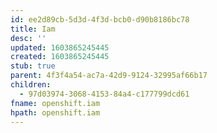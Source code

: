 ```yaml
---
id: ee2d89cb-5d3d-4f3d-bcb0-d90b8186bc78
title: Iam
desc: ''
updated: 1603865245445
created: 1603865245445
stub: true
parent: 4f3f4a54-ac7a-42d9-9124-32995af66b17
children:
  - 97d03974-3068-4153-84a4-c177799dcd61
fname: openshift.iam
hpath: openshift.iam
---
```



